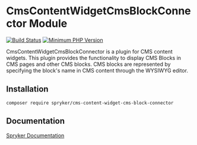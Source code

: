 # CmsContentWidgetCmsBlockConnector Module
[![Build Status](https://travis-ci.org/spryker/cms-content-widget-cms-block-connector.svg)](https://travis-ci.org/spryker/cms-content-widget-cms-block-connector)
[![Minimum PHP Version](https://img.shields.io/badge/php-%3E%3D%207.3-8892BF.svg)](https://php.net/)

CmsContentWidgetCmsBlockConnector is a plugin for CMS content widgets. This plugin provides the functionality to display CMS Blocks in CMS pages and other CMS blocks. CMS blocks are represented by specifying the block's name in CMS content through the WYSIWYG editor.

## Installation

```
composer require spryker/cms-content-widget-cms-block-connector
```

## Documentation

[Spryker Documentation](https://academy.spryker.com/developing_with_spryker/module_guide/modules.html)

